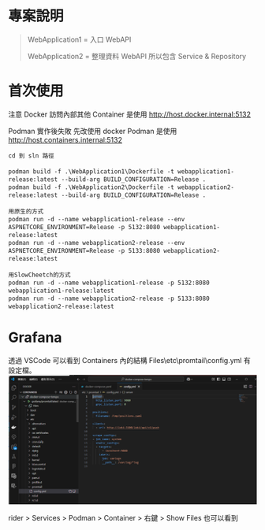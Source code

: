# 專案說明

> WebApplication1 = 入口 WebAPI
>
> WebApplication2 = 整理資料 WebAPI 所以包含 Service & Repository

# 首次使用

注意 Docker 訪問內部其他 Container 是使用
http://host.docker.internal:5132

Podman 實作後失敗 先改使用 docker
Podman 是使用
http://host.containers.internal:5132

```
cd 到 sln 路徑

podman build -f .\WebApplication1\Dockerfile -t webapplication1-release:latest --build-arg BUILD_CONFIGURATION=Release .
podman build -f .\WebApplication2\Dockerfile -t webapplication2-release:latest --build-arg BUILD_CONFIGURATION=Release .

用原生的方式
podman run -d --name webapplication1-release --env ASPNETCORE_ENVIRONMENT=Release -p 5132:8080 webapplication1-release:latest
podman run -d --name webapplication2-release --env ASPNETCORE_ENVIRONMENT=Release -p 5133:8080 webapplication2-release:latest

用SlowCheetch的方式 
podman run -d --name webapplication1-release -p 5132:8080 webapplication1-release:latest
podman run -d --name webapplication2-release -p 5133:8080 webapplication2-release:latest

```

# Grafana

透過 VSCode 可以看到 Containers 內的結構 Files\etc\promtail\config.yml 有設定檔。
![image-20241218173401408](Images\docker.png)

rider > Services > Podman > Container > 右鍵 > Show Files 也可以看到




